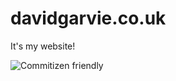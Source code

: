 # davidgarvie.co.uk

It's my website!

![Commitizen friendly](https://img.shields.io/badge/commitizen-friendly-brightgreen.svg)